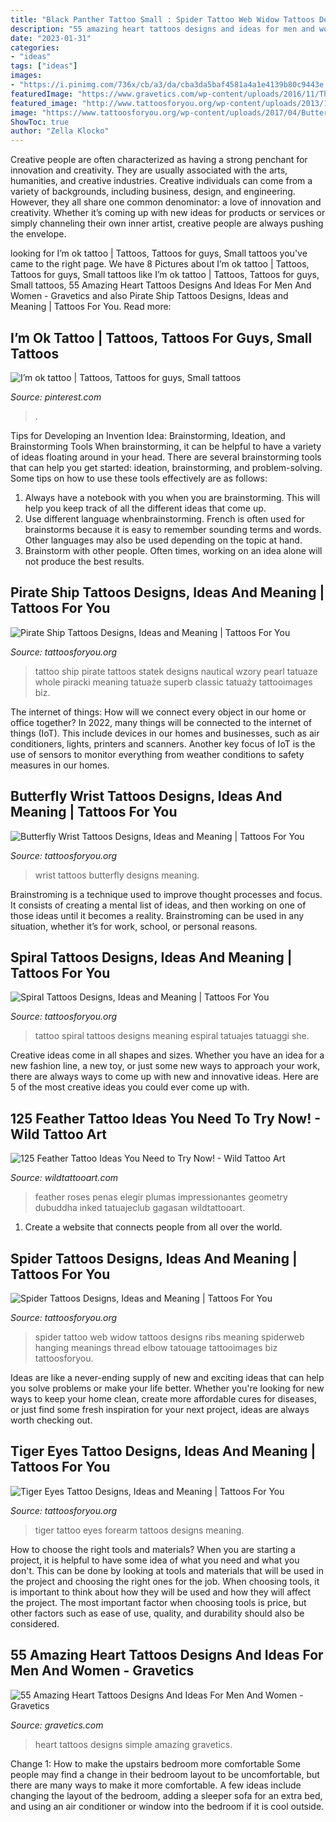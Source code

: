 ```yaml
---
title: "Black Panther Tattoo Small : Spider Tattoo Web Widow Tattoos Designs Ribs Meaning Spiderweb Hanging Meanings Thread Elbow Tatouage Tattooimages Biz Tattoosforyou"
description: "55 amazing heart tattoos designs and ideas for men and women"
date: "2023-01-31"
categories:
- "ideas"
tags: ["ideas"]
images:
- "https://i.pinimg.com/736x/cb/a3/da/cba3da5baf4581a4a1e4139b80c9443e.jpg"
featuredImage: "https://www.gravetics.com/wp-content/uploads/2016/11/The-Simple-Heart.jpg"
featured_image: "http://www.tattoosforyou.org/wp-content/uploads/2013/11/Spider-Tattoo-Pictures.jpg"
image: "https://www.tattoosforyou.org/wp-content/uploads/2017/04/Butterfly-Wrist-Tattoos-for-Women.jpg"
ShowToc: true
author: "Zella Klocko"
---
```



Creative people are often characterized as having a strong penchant for innovation and creativity. They are usually associated with the arts, humanities, and creative industries. Creative individuals can come from a variety of backgrounds, including business, design, and engineering. However, they all share one common denominator: a love of innovation and creativity. Whether it’s coming up with new ideas for products or services or simply channeling their own inner artist, creative people are always pushing the envelope.

	

		
looking for I’m ok tattoo | Tattoos, Tattoos for guys, Small tattoos you've came to the right page. We have 8 Pictures about I’m ok tattoo | Tattoos, Tattoos for guys, Small tattoos like I’m ok tattoo | Tattoos, Tattoos for guys, Small tattoos, 55 Amazing Heart Tattoos Designs And Ideas For Men And Women - Gravetics and also Pirate Ship Tattoos Designs, Ideas and Meaning | Tattoos For You. Read more:
		
    
## I’m Ok Tattoo | Tattoos, Tattoos For Guys, Small Tattoos

<img loading=lazy src="https://i.pinimg.com/736x/cb/a3/da/cba3da5baf4581a4a1e4139b80c9443e.jpg" onerror="this.onerror=null;this.src='https://tse2.mm.bing.net/th?id=OIP.kXpyd1jzkSLt1tvDudi1swHaJ3&amp;pid=15.1';" alt="I’m ok tattoo | Tattoos, Tattoos for guys, Small tattoos">

_Source: pinterest.com_

>. 

	

Tips for Developing an Invention Idea: Brainstorming, Ideation, and Brainstorming Tools
When brainstorming, it can be helpful to have a variety of ideas floating around in your head. There are several brainstorming tools that can help you get started: ideation, brainstorming, and problem-solving. Some tips on how to use these tools effectively are as follows: 
1. Always have a notebook with you when you are brainstorming. This will help you keep track of all the different ideas that come up. 
2. Use different language whenbrainstorming. French is often used for brainstorms because it is easy to remember sounding terms and words. Other languages may also be used depending on the topic at hand. 
3. Brainstorm with other people. Often times, working on an idea alone will not produce the best results.

    
## Pirate Ship Tattoos Designs, Ideas And Meaning | Tattoos For You

<img loading=lazy src="https://www.tattoosforyou.org/wp-content/uploads/2016/05/Pirate-Ship-Tattoo-Back.jpg" onerror="this.onerror=null;this.src='https://tse1.mm.bing.net/th?id=OIP.aAWs6lYHHVIlVMN15n9yAwHaGv&amp;pid=15.1';" alt="Pirate Ship Tattoos Designs, Ideas and Meaning | Tattoos For You">

_Source: tattoosforyou.org_

>tattoo ship pirate tattoos statek designs nautical wzory pearl tatuaze whole piracki meaning tatuaże superb classic tatuaży tattooimages biz. 

	

The internet of things: How will we connect every object in our home or office together?
In 2022, many things will be connected to the internet of things (IoT). This include devices in our homes and businesses, such as air conditioners, lights, printers and scanners. Another key focus of IoT is the use of sensors to monitor everything from weather conditions to safety measures in our homes.

    
## Butterfly Wrist Tattoos Designs, Ideas And Meaning | Tattoos For You

<img loading=lazy src="https://www.tattoosforyou.org/wp-content/uploads/2017/04/Butterfly-Wrist-Tattoos-for-Women.jpg" onerror="this.onerror=null;this.src='https://tse4.mm.bing.net/th?id=OIP.OVaIZIpRmCbymZLJ2NpVtQHaJ4&amp;pid=15.1';" alt="Butterfly Wrist Tattoos Designs, Ideas and Meaning | Tattoos For You">

_Source: tattoosforyou.org_

>wrist tattoos butterfly designs meaning. 

	

Brainstroming is a technique used to improve thought processes and focus. It consists of creating a mental list of ideas, and then working on one of those ideas until it becomes a reality. Brainstroming can be used in any situation, whether it’s for work, school, or personal reasons.

    
## Spiral Tattoos Designs, Ideas And Meaning | Tattoos For You

<img loading=lazy src="http://www.tattoosforyou.org/wp-content/uploads/2016/02/Spiral-Tattoo-Pictures.jpg" onerror="this.onerror=null;this.src='https://tse1.mm.bing.net/th?id=OIP.J3uJUX5S_Spk045jIn3qNgHaLG&amp;pid=15.1';" alt="Spiral Tattoos Designs, Ideas and Meaning | Tattoos For You">

_Source: tattoosforyou.org_

>tattoo spiral tattoos designs meaning espiral tatuajes tatuaggi she. 

	

Creative ideas come in all shapes and sizes. Whether you have an idea for a new fashion line, a new toy, or just some new ways to approach your work, there are always ways to come up with new and innovative ideas. Here are 5 of the most creative ideas you could ever come up with.

    
## 125 Feather Tattoo Ideas You Need To Try Now! - Wild Tattoo Art

<img loading=lazy src="https://www.wildtattooart.com/wp-content/uploads/2018/03/feather-tattoos-0703186.jpg" onerror="this.onerror=null;this.src='https://tse2.mm.bing.net/th?id=OIP.8pBXesH4phgOAO-8V9_snwHaLG&amp;pid=15.1';" alt="125 Feather Tattoo Ideas You Need to Try Now! - Wild Tattoo Art">

_Source: wildtattooart.com_

>feather roses penas elegir plumas impressionantes geometry dubuddha inked tatuajeclub gagasan wildtattooart. 

	

1. Create a website that connects people from all over the world.

    
## Spider Tattoos Designs, Ideas And Meaning | Tattoos For You

<img loading=lazy src="http://www.tattoosforyou.org/wp-content/uploads/2013/11/Spider-Tattoo-Pictures.jpg" onerror="this.onerror=null;this.src='https://tse4.mm.bing.net/th?id=OIP.U15cirRPkzYn6bDtqO6M0wHaJ4&amp;pid=15.1';" alt="Spider Tattoos Designs, Ideas and Meaning | Tattoos For You">

_Source: tattoosforyou.org_

>spider tattoo web widow tattoos designs ribs meaning spiderweb hanging meanings thread elbow tatouage tattooimages biz tattoosforyou. 

	

Ideas are like a never-ending supply of new and exciting ideas that can help you solve problems or make your life better. Whether you're looking for new ways to keep your home clean, create more affordable cures for diseases, or just find some fresh inspiration for your next project, ideas are always worth checking out.

    
## Tiger Eyes Tattoo Designs, Ideas And Meaning | Tattoos For You

<img loading=lazy src="https://www.tattoosforyou.org/wp-content/uploads/2017/07/Tiger-Eyes-Tattoo-Forearm.jpg" onerror="this.onerror=null;this.src='https://tse2.mm.bing.net/th?id=OIP.B4bxGrddWEd2uTwWM7jmKgHaEK&amp;pid=15.1';" alt="Tiger Eyes Tattoo Designs, Ideas and Meaning | Tattoos For You">

_Source: tattoosforyou.org_

>tiger tattoo eyes forearm tattoos designs meaning. 

	

How to choose the right tools and materials?
When you are starting a project, it is helpful to have some idea of what you need and what you don't. This can be done by looking at tools and materials that will be used in the project and choosing the right ones for the job. When choosing tools, it is important to think about how they will be used and how they will affect the project. The most important factor when choosing tools is price, but other factors such as ease of use, quality, and durability should also be considered.

    
## 55 Amazing Heart Tattoos Designs And Ideas For Men And Women - Gravetics

<img loading=lazy src="https://www.gravetics.com/wp-content/uploads/2016/11/The-Simple-Heart.jpg" onerror="this.onerror=null;this.src='https://tse3.mm.bing.net/th?id=OIP.RtmOiZdsaCJWnZIDPZ-DIAHaHa&amp;pid=15.1';" alt="55 Amazing Heart Tattoos Designs And Ideas For Men And Women - Gravetics">

_Source: gravetics.com_

>heart tattoos designs simple amazing gravetics. 

	

Change 1: How to make the upstairs bedroom more comfortable
Some people may find a change in their bedroom layout to be uncomfortable, but there are many ways to make it more comfortable. A few ideas include changing the layout of the bedroom, adding a sleeper sofa for an extra bed, and using an air conditioner or window into the bedroom if it is cool outside.

